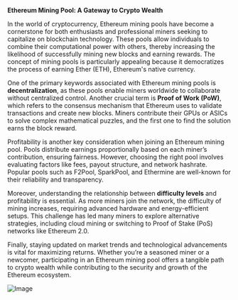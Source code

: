 **Ethereum Mining Pool: A Gateway to Crypto Wealth**

In the world of cryptocurrency, Ethereum mining pools have become a cornerstone for both enthusiasts and professional miners seeking to capitalize on blockchain technology. These pools allow individuals to combine their computational power with others, thereby increasing the likelihood of successfully mining new blocks and earning rewards. The concept of mining pools is particularly appealing because it democratizes the process of earning Ether (ETH), Ethereum's native currency.

One of the primary keywords associated with Ethereum mining pools is **decentralization**, as these pools enable miners worldwide to collaborate without centralized control. Another crucial term is **Proof of Work (PoW)**, which refers to the consensus mechanism that Ethereum uses to validate transactions and create new blocks. Miners contribute their GPUs or ASICs to solve complex mathematical puzzles, and the first one to find the solution earns the block reward.

Profitability is another key consideration when joining an Ethereum mining pool. Pools distribute earnings proportionally based on each miner’s contribution, ensuring fairness. However, choosing the right pool involves evaluating factors like fees, payout structure, and network hashrate. Popular pools such as F2Pool, SparkPool, and Ethermine are well-known for their reliability and transparency.

Moreover, understanding the relationship between **difficulty levels** and profitability is essential. As more miners join the network, the difficulty of mining increases, requiring advanced hardware and energy-efficient setups. This challenge has led many miners to explore alternative strategies, including cloud mining or switching to Proof of Stake (PoS) networks like Ethereum 2.0.

Finally, staying updated on market trends and technological advancements is vital for maximizing returns. Whether you’re a seasoned miner or a newcomer, participating in an Ethereum mining pool offers a tangible path to crypto wealth while contributing to the security and growth of the Ethereum ecosystem.

![Image](https://github.com/user-attachments/assets/31692037-0104-4703-abd1-696b6a7dd41b)